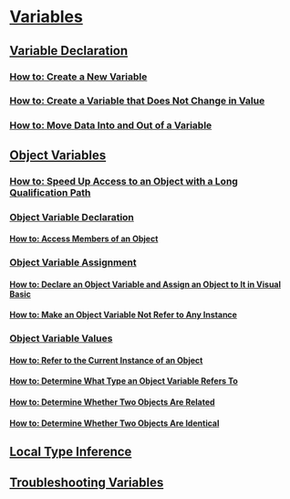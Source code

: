 # [Variables](index.md)
## [Variable Declaration](variable-declaration.md)
### [How to: Create a New Variable](how-to-create-a-new-variable.md)
### [How to: Create a Variable that Does Not Change in Value](how-to-create-a-variable-that-does-not-change-in-value.md)
### [How to: Move Data Into and Out of a Variable](how-to-move-data-into-and-out-of-a-variable.md)
## [Object Variables](object-variables.md)
### [How to: Speed Up Access to an Object with a Long Qualification Path](how-to-speed-up-access-to-an-object-with-a-long-qualification-path.md)
### [Object Variable Declaration](object-variable-declaration.md)
#### [How to: Access Members of an Object](how-to-access-members-of-an-object.md)
### [Object Variable Assignment](object-variable-assignment.md)
#### [How to: Declare an Object Variable and Assign an Object to It in Visual Basic](how-to-declare-an-object-variable-and-assign-an-object-to-it.md)
#### [How to: Make an Object Variable Not Refer to Any Instance](how-to-make-an-object-variable-not-refer-to-any-instance.md)
### [Object Variable Values](object-variable-values.md)
#### [How to: Refer to the Current Instance of an Object](how-to-refer-to-the-current-instance-of-an-object.md)
#### [How to: Determine What Type an Object Variable Refers To](how-to-determine-what-type-an-object-variable-refers-to.md)
#### [How to: Determine Whether Two Objects Are Related](how-to-determine-whether-two-objects-are-related.md)
#### [How to: Determine Whether Two Objects Are Identical](how-to-determine-whether-two-objects-are-identical.md)
## [Local Type Inference](local-type-inference.md)
## [Troubleshooting Variables](troubleshooting-variables.md)
